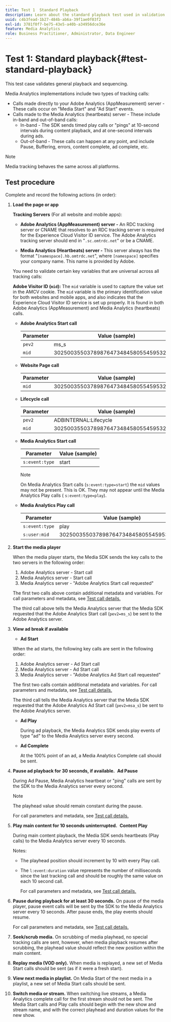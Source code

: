 ```yaml
---
title: Test 1  Standard Playback
description: Learn about the standard playback test used in validation.
uuid: c4b3fead-1b27-484b-ab6a-39f1ae0f03f2
exl-id: 3781f0f7-be75-43e5-a40b-a34956dce36e
feature: Media Analytics
role: Business Practitioner, Administrator, Data Engineer
---
```

# Test 1: Standard playback{#test-standard-playback}

This test case validates general playback and sequencing.

Media Analytics implementations include two types of tracking calls:
* Calls made directly to your Adobe Analytics (AppMeasurement) server - These calls occur on "Media Start" and "Ad Start" events.
* Calls made to the Media Analytics (heartbeats) server - These include in-band and out-of-band calls:
   * In-band - The SDK sends timed play calls or "pings" at 10-second intervals during content playback, and at one-second intervals during ads.
   * Out-of-band - These calls can happen at any point, and include Pause, Buffering, errors, content complete, ad complete, etc.

>[!NOTE]
>Media tracking behaves the same across all platforms.

## Test procedure

Complete and record the following actions (in order):

1. **Load the page or app**

    **Tracking Servers** (For all website and mobile apps):

    * **Adobe Analytics (AppMeasurement) server -** An RDC tracking server or CNAME that resolves to an RDC tracking server is required for the Experience Cloud Visitor ID service. The Adobe Analytics tracking server should end in "`.sc.omtrdc.net`" or be a CNAME.     

    * **Media Analytics (Heartbeats) server -** This server always has the format "`[namespace].hb.omtrdc.net`", where `[namespace]` specifies your company name. This name is provided by Adobe.

    You need to validate certain key variables that are universal across all tracking calls:

    **Adobe Visitor ID (`mid`):** The `mid` variable is used to capture the value set in the AMCV cookie. The `mid` variable is the primary identification value for both websites and mobile apps, and also indicates that the Experience Cloud Visitor ID service is set up properly. It is found in both Adobe Analytics (AppMeasurement) and Media Analytics (heartbeats) calls.

    * **Adobe Analytics Start call**

       |  Parameter | Value (sample) |
       |---|---|
       | `pev2` | ms_s |
       | `mid` | 30250035503789876473484580554595324209 |

    * **Website Page call**

       |  Parameter | Value (sample) |
       |---|---|
       | `mid` | 30250035503789876473484580554595324209 |

    * **Lifecycle call**

       |  Parameter | Value (sample) |
       |---|---|
       | `pev2` | ADBINTERNAL:Lifecycle |
       | `mid` | 30250035503789876473484580554595324209 |

    * **Media Analytics Start call**

       |  Parameter | Value (sample) |
       |---|---|
       | `s:event:type` | start |

       >[!NOTE]
       >
       >On Media Analytics Start calls (`s:event:type=start`) the `mid` values may not be present. This is OK. They may not appear until the Media Analytics Play calls ( `s:event:type=play`).

    * **Media Analytics Play call**

       |  Parameter | Value (sample) |
       |---|---|
       | `s:event:type` | play |
       | `s:user:mid` | 30250035503789876473484580554595324209 |

1. **Start the media player**

    When the media player starts, the Media SDK sends the key calls to the two servers in the following order:

    1. Adobe Analytics server - Start call
    1. Media Analytics server - Start call
    1. Media Analytics server - "Adobe Analytics Start call requested"

    The first two calls above contain additional metadata and variables. For call parameters and metadata, see [Test call details.](/help/sdk-implement/validation/test-call-details.md#start-the-media-player)

    The third call above tells the Media Analytics server that the Media SDK requested that the Adobe Analytics Start call (`pev2=ms_s`) be sent to the Adobe Analytics server.

1. **View ad break if available**

    * **Ad Start**

    When the ad starts, the following key calls are sent in the following order:

    1. Adobe Analytics server - Ad Start call
    1. Media Analytics server - Ad Start call
    1. Media Analytics server - "Adobe Analytics Ad Start call requested"

    The first two calls contain additional metadata and variables. For call parameters and metadata, see [Test call details.](/help/sdk-implement/validation/test-call-details.md#view-ad-playback)

    The third call tells the Media Analytics server that the Media SDK requested that the Adobe Analytics Ad Start call (`pev2=msa_s`) be sent to the Adobe Analytics server.

    * **Ad Play**

       During ad playback, the Media Analytics SDK sends play events of type "ad" to the Media Analytics server every second.

    * **Ad Complete**

       At the 100% point of an ad, a Media Analytics Complete call should be sent.

1. **Pause ad playback for 30 seconds, if available.**&nbsp; **Ad Pause**

    During Ad Pause, Media Analytics heartbeat or "ping" calls are sent by the SDK to the Media Analytics server every second.

    >[!NOTE]
    >
    >The playhead value should remain constant during the pause.

    For call parameters and metadata, see [Test call details.](/help/sdk-implement/validation/test-call-details.md#ma-ad-pause-call)

1. **Play main content for 10 seconds uninterrupted.**&nbsp; **Content Play**

    During main content playback, the Media SDK sends heartbeats (Play calls) to the Media Analytics server every 10 seconds.

    Notes:

     * The playhead position should increment by 10 with every Play call.
     * The `l:event:duration` value represents the number of milliseconds since the last tracking call and should be roughly the same value on each 10 second call.

       For call parameters and metadata, see [Test call details.](/help/sdk-implement/validation/test-call-details.md#play-main-content)

1. **Pause during playback for at least 30 seconds.** On pause of the media player, pause event calls will be sent by the SDK to the Media Analytics server every 10 seconds. After pause ends, the play events should resume.

    For call parameters and metadata, see [Test call details.](/help/sdk-implement/validation/test-call-details.md#pause-main-content)

1. **Seek/scrub media.** On scrubbing of media playhead, no special tracking calls are sent, however, when media playback resumes after scrubbing, the playhead value should reflect the new position within the main content.

1. **Replay media (VOD only).** When media is replayed, a new set of Media Start calls should be sent (as if it were a fresh start).

1. **View next media in playlist.** On Media Start of the next media in a playlist, a new set of Media Start calls should be sent.

1. **Switch media or stream.** When switching live streams, a Media Analytics complete call for the first stream should not be sent. The Media Start calls and Play calls should begin with the new show and stream name, and with the correct playhead and duration values for the new show.
